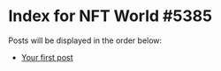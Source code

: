 # Index for NFT World #5385
Posts will be displayed in the order below:

- [Your first post](./001-first.md)

